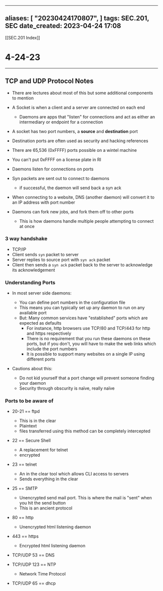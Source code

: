 
---
aliases: [ "20230424170807",  ]
tags: SEC.201, SEC
date_created: 2023-04-24 17:08
---
[[SEC.201 Index]]
# 4-24-23
---
## TCP and UDP Protocol Notes
- There are lectures about most of this but some additional components to mention
- A Socket is when a client and a server are connected on each end 
	- Daemons are apps that "listen" for connections and act as either an intermediary or endpoint for a connection
- A socket has two port numbers, a **source** and **destination** port
- Destination ports are often used as security and hacking references
- There are 65,536 (0xFFFF) ports possible on a wintel machine
- You can't put 0xFFFF on a license plate in RI

- Daemons listen for connections on ports
- Syn packets are sent out to connect to daemons
	- if successful, the daemon will send back a syn ack
- When connecting to a website, DNS (another daemon) will convert it to an IP address with port number
- Daemons can fork new jobs, and fork them off to other ports
	- This is how daemons handle multiple people attempting to connect at once

### 3 way handshake
- TCP/IP
- Client sends `syn` packet to server
- Server replies to source port with `syn ack` packet
- Client then sends a `syn ack` packet back to the server to acknowledge its acknowledgement

### Understanding Ports
- In most server side daemons:
	- You can define port numbers in the configuration file
	- This means you can typically set up any daemon to run on any available port
	- But: Many common services have "established" ports which are expected as defaults
		- For instance, http browsers use TCP/80 and TCP/443 for http and https respectively
		- There is no requirement that you run these daemons on these ports, but if you don't, you will have to make the web links which include the port numbers
		- It is possible to support many websites on a single IP using different ports

- Cautions about this:
	- Do not kid yourself that a port change will prevent someone finding your daemon
	- Security through obscurity is naïve, really naïve

### Ports to be aware of
- 20-21 == ftpd
	- This is in the clear
	- Plaintext
	- files transferred using this method can be completely intercepted 
- 22 == Secure Shell
	- A replacement for telnet
	- encrypted
- 23 == telnet
	- An in the clear tool which allows CLI access to servers
	- Sends everything in the clear
- 25 == SMTP
	- Unencrypted send mail port. This is where the mail is "sent" when you hit the send button
	- This is an ancient protocol
- 80 == http
	- Unencrypted html listening daemon
- 443 == https
	- Encrypted html listening daemon

- TCP/UDP 53 == DNS
- TCP/UDP 123 == NTP 
	- Network Time Protocol
- TCP/UDP 65 == dhcp

